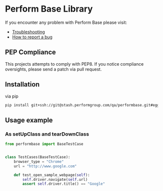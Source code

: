 # Perform Base Library

If you encounter any problem with Perform Base please visit:

* [Troubleshooting](https://confluence.performgroup.com/display/PZ/Troubleshooting)
* [How to report a bug](https://confluence.performgroup.com/display/PZ/How+to+report+a+bug)

## PEP Compliance

This projects attempts to comply with PEP8. If you notice compliance oversights, please send a patch via pull request.

## Installation

via pip

```bash
pip install git+ssh://git@stash.performgroup.com/qa/performbase.git#egg=performbase
```

## Usage example

### As setUpClass and tearDownClass
```python
from performbase import BaseTestCase


class TestCases(BaseTestCase):
    browser_type = "Chrome"
    url = "http://www.google.com"

    def test_open_sample_webpage(self):
        self.driver.navigate(self.url)
        assert self.driver.title() == "Google"
```